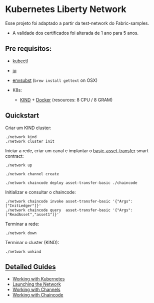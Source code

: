 # Kubernetes Liberty Network 

Esse projeto foi adaptado a partir da test-network do Fabric-samples. 

* A validade dos certificados foi alterada de 1 ano para 5 anos.

## Pre requisitos:

- [kubectl](https://kubernetes.io/docs/tasks/tools/)
- [jq](https://stedolan.github.io/jq/)
- [envsubst](https://www.gnu.org/software/gettext/manual/html_node/envsubst-Invocation.html) (`brew install gettext` on OSX)

- K8s:
  - [KIND](https://kind.sigs.k8s.io/docs/user/quick-start/#installation) + [Docker](https://www.docker.com) (resources: 8 CPU / 8 GRAM) 

## Quickstart 

Criar um KIND cluster:  
```shell
./network kind
./network cluster init
```

Iniciar a rede, criar um canal e implantar o [basic-asset-transfer](../asset-transfer-basic) smart contract: 

```shell
./network up

./network channel create

./network chaincode deploy asset-transfer-basic ./chaincode
```

Initializar e consultar o chaincode:
```shell
./network chaincode invoke asset-transfer-basic '{"Args":["InitLedger"]}'
./network chaincode query  asset-transfer-basic '{"Args":["ReadAsset","asset1"]}'
```

Terminar a rede: 
```shell
./network down 
```

Terminar o cluster (KIND): 
```shell
./network unkind
```

## [Detailed Guides](docs/README.md)

- [Working with Kubernetes](docs/KUBERNETES.md)
- [Launching the Network](docs/NETWORK.md)
- [Working with Channels](docs/CHANNELS.md)
- [Working with Chaincode](docs/CHAINCODE.md)
